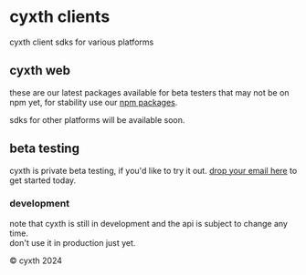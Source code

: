# cyxth clients

cyxth client sdks for various platforms

## cyxth web

these are our latest packages available for beta testers that may not be on npm yet, for stability use our [npm packages](https://www.npmjs.com/org/cyxth).

sdks for other platforms will be available soon.

## beta testing

cyxth is private beta testing, if you'd like to try it out. [drop your email here](https://app.cyxth.com/beta-program) to get started today.

### development

note that cyxth is still in development and the api is subject to change any time.  
don't use it in production just yet.

<p>&copy cyxth 2024</p>
